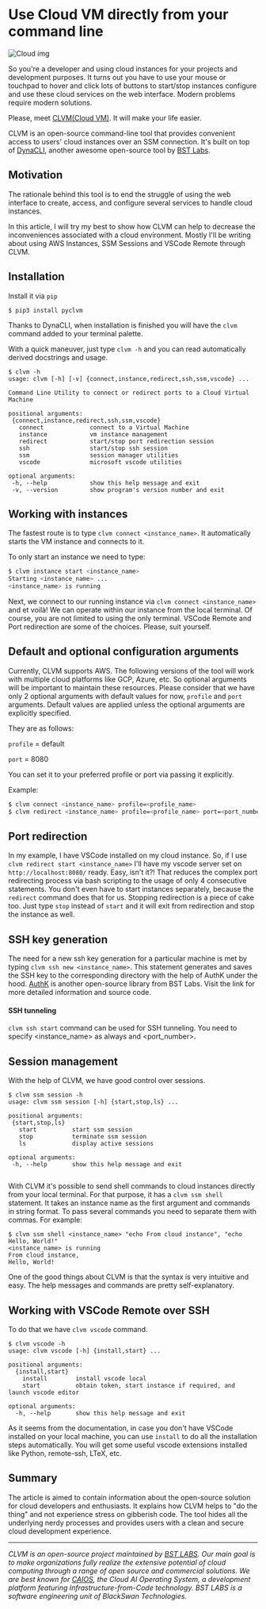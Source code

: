 # Use Cloud VM directly from your command line

![Cloud img](https://www.padok.fr/hubfs/Images/Blog/vm_metadata.webp)

So you're a developer and using cloud instances for your projects and development purposes. It turns out you have to use your mouse or touchpad to hover and click lots of buttons to start/stop instances configure and use these cloud services on the web interface. Modern problems require modern solutions.
 
Please, meet [CLVM(Cloud VM)](https://github.com/BstLabs/py-clvm). It will make your life easier.
 
CLVM is an open-source command-line tool that provides convenient access to users' cloud instances over an SSM connection.
It's built on top of [DynaCLI](https://github.com/BstLabs/py-dynacli), another awesome open-source tool by [BST Labs](https://github.com/BstLabs/).
 
## Motivation
The rationale behind this tool is to end the struggle of using the web interface to create, access, and configure several services to handle cloud instances.
 
In this article, I will try my best to show how CLVM can help to decrease the inconveniences associated with a cloud environment. Mostly I'll be writing about using AWS Instances, SSM Sessions and VSCode Remote through CLVM.
 
 
## Installation
Install it via `pip`
```
$ pip3 install pyclvm
```
 
Thanks to DynaCLI, when installation is finished you will have the `clvm` command added to your terminal palette.
 
With a quick maneuver, just type `clvm -h` and you can read automatically derived docstrings and usage.
 
```
$ clvm -h
usage: clvm [-h] [-v] {connect,instance,redirect,ssh,ssm,vscode} ...
 
Command Line Utility to connect or redirect ports to a Cloud Virtual Machine
 
positional arguments:
 {connect,instance,redirect,ssh,ssm,vscode}
   connect             connect to a Virtual Machine
   instance            vm instance management
   redirect            start/stop port redirection session
   ssh                 start/stop ssh session
   ssm                 session manager utilities
   vscode              microsoft vscode utilities
 
optional arguments:
 -h, --help            show this help message and exit
 -v, --version         show program's version number and exit
```

## Working with instances

The fastest route is to type `clvm connect <instance_name>`. It automatically starts the VM instance and connects to it.

To only start an instance we need to type:
```bash
$ clvm instance start <instance_name>
Starting <instance_name> ...
<instance_name> is running
```
Next, we connect to our running instance via `clvm connect <instance_name>` and et voilà! We can operate within our instance from the local terminal. Of course, you are not limited to using the only terminal. VSCode Remote and Port redirection are some of the choices. Please, suit yourself.

## Default and optional configuration arguments
Currently, CLVM supports AWS. The following versions of the tool will work with multiple cloud platforms like GCP, Azure, etc. So optional arguments will be important to maintain these resources. Please consider that we have only 2 optional arguments with default values for now, `profile` and `port` arguments. Default values are applied unless the optional arguments are explicitly specified.

They are as follows:

`profile` = default

`port` = 8080

You can set it to your preferred profile or port via passing it explicitly.

Example:

```bash
$ clvm connect <instance_name> profile=<profile_name>
$ clvm redirect <instance_name> profile=<profile_name> port=<port_number>
```


## Port redirection
In my example, I have VSCode installed on my cloud instance. So, if I use `clvm redirect start <instance_name>` I'll have my vscode server set on `http://localhost:8080/` ready.
Easy, isn't it?! That reduces the complex port redirecting process via bash scripting to the usage of only 4 consecutive statements. You don't even have to start instances separately, because the `redirect` command does that for us. Stopping redirection is a piece of cake too. Just type `stop` instead of `start` and it will exit from redirection and stop the instance as well.

## SSH key generation
The need for a new ssh key generation for a particular machine is met by typing `clvm ssh new <instance_name>`. This statement generates and saves the SSH key to the corresponding directory with the help of AuthK under the hood. [AuthK](https://github.com/BstLabs/py-authk) is another open-source library from BST Labs. Visit the link for more detailed information and source code.

#### SSH tunneling
`clvm ssh start` command can be used for SSH tunneling. You need to specify <instance_name> as always and <port_number>.

## Session management
With the help of CLVM, we have good control over sessions.
```
$ clvm ssm session -h
usage: clvm ssm session [-h] {start,stop,ls} ...
 
positional arguments:
 {start,stop,ls}
   start          start ssm session
   stop           terminate ssm session
   ls             display active sessions

optional arguments:
 -h, --help       show this help message and exit
 
```
With CLVM it's possible to send shell commands to cloud instances directly from your local terminal. For that purpose, it has a `clvm ssm shell` statement. It takes an instance name as the first argument and commands in string format. To pass several commands you need to separate them with commas. For example:
```
$ clvm ssm shell <instance_name> "echo From cloud instance", "echo Hello, World!"
<instance_name> is running
From cloud instance,
Hello, World!

```

One of the good things about CLVM is that the syntax is very intuitive and easy. The help messages and commands are pretty self-explanatory.

## Working with VSCode Remote over SSH
To do that we have `clvm vscode` command.
```
$ clvm vscode -h
usage: clvm vscode [-h] {install,start} ...

positional arguments:
  {install,start}
    install        install vscode local
    start          obtain token, start instance if required, and launch vscode editor

optional arguments:
  -h, --help       show this help message and exit
``` 
As it seems from the documentation, in case you don't have VSCode installed on your local machine, you can use `install` to do all the installation steps automatically. You will get some useful vscode extensions installed like Python, remote-ssh, LTeX, etc.

## Summary
The article is aimed to contain information about the open-source solution for cloud developers and enthusiasts. It explains how CLVM helps to "do the thing" and not experience stress on gibberish code. The tool hides all the underlying nerdy processes and provides users with a clean and secure cloud development experience.
***
*CLVM is an open-source project maintained by [BST LABS](https://github.com/BstLabs/). Our main goal is to make organizations fully realize the extensive potential of cloud computing through a range of open source and commercial solutions. We are best known for [CAIOS](https://www.caios.io/home), the Cloud AI Operating System, a development platform featuring Infrastructure-from-Code technology. BST LABS is a software engineering unit of BlackSwan Technologies.*